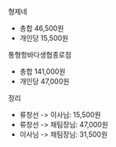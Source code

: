 형제네
- 총합 46,500원
- 개인당 15,500원

통형항바다생협종로점
- 총합 141,000원
- 개인당 47,000원

정리
- 류창선 -> 이사님: 15,500원
- 류창선 -> 채팀장님: 47,000원
- 이사님 -> 채팀장님: 31,500원



